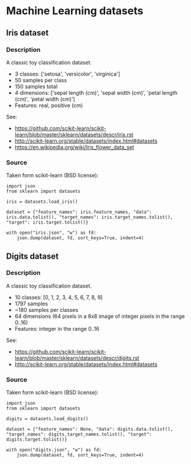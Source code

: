 # Machine Learning datasets

## Iris dataset

### Description

A classic toy classification dataset.

- 3 classes: ['setosa', 'versicolor', 'virginica']
- 50 samples per class
- 150 samples total
- 4 dimensions: ['sepal length (cm)', 'sepal width (cm)', 'petal length (cm)', 'petal width (cm)']
- Features: real, positive (cm)

See:
- https://github.com/scikit-learn/scikit-learn/blob/master/sklearn/datasets/descr/iris.rst
- http://scikit-learn.org/stable/datasets/index.html#datasets
- https://en.wikipedia.org/wiki/Iris_flower_data_set

### Source

Taken form scikit-learn (BSD license):

```
import json
from sklearn import datasets

iris = datasets.load_iris()

dataset = {"feature_names": iris.feature_names, "data": iris.data.tolist(), "target_names": iris.target_names.tolist(), "target": iris.target.tolist()}

with open("iris.json", "w") as fd:
    json.dump(dataset, fd, sort_keys=True, indent=4)
```

## Digits dataset

### Description

A classic toy classification dataset.

- 10 classes: [0, 1, 2, 3, 4, 5, 6, 7, 8, 9]
- 1797 samples
- ~180 samples per classes
- 64 dimensions (64 pixels in a 8x8 image of integer pixels in the range 0..16)
- Features: integer in the range 0..16

See:
- https://github.com/scikit-learn/scikit-learn/blob/master/sklearn/datasets/descr/digits.rst
- http://scikit-learn.org/stable/datasets/index.html#datasets

### Source

Taken form scikit-learn (BSD license):

```
import json
from sklearn import datasets

digits = datasets.load_digits()

dataset = {"feature_names": None, "data": digits.data.tolist(), "target_names": digits.target_names.tolist(), "target": digits.target.tolist()}

with open("digits.json", "w") as fd:
    json.dump(dataset, fd, sort_keys=True, indent=4)
```

